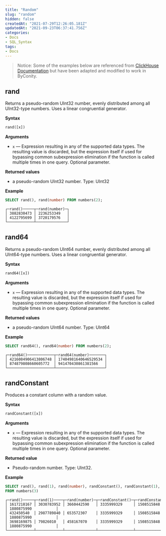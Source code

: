 ```yaml
---
title: "Random"
slug: "random"
hidden: false
createdAt: "2021-07-29T12:26:05.181Z"
updatedAt: "2021-09-23T06:37:41.756Z"
categories:
- Docs
- SQL_Syntax
tags:
- Docs
---
```

> Notice:
Some of the examples below are referenced from [ClickHouse Documentation](https://clickhouse.com/docs/en/sql-reference/functions/) but have been adapted and modified to work in ByConity.

## rand
Returns a pseudo-random UInt32 number, evenly distributed among all UInt32-type numbers.
Uses a linear congruential generator.

**Syntax**

```sql
rand([x])
```

**Arguments**
- `x` — Expression resulting in any of the supported data types. The resulting value is discarded, but the expression itself if used for bypassing common subexpression elimination if the function is called multiple times in one query. Optional parameter. 

**Returned values**
- a pseudo-random UInt32 number. Type: UInt32

**Example**

```sql
SELECT rand(), rand(number) FROM numbers(2);
```

```plain%20text
┌─rand()─────┬─rand(number)─┐
│ 3882830473 │ 2236253349   │
│ 4122795699 │ 3720179576   │
└────────────┴──────────────┘
```

## rand64
Returns a pseudo-random UInt64 number, evenly distributed among all UInt64-type numbers.
Uses a linear congruential generator.

**Syntax**

```sql
rand64([x])
```

**Arguments**
- `x` — Expression resulting in any of the supported data types. The resulting value is discarded, but the expression itself if used for bypassing common subexpression elimination if the function is called multiple times in one query. Optional parameter. 

**Returned values**
- a pseudo-random UInt64 number. Type: UInt64

**Example**

```sql
SELECT rand64(), rand64(number) FROM numbers(2);
```

```plain%20text
┌─rand64()────────────┬─rand64(number)───────┐
│ 4216084906413806748 │ 17404981640646529534 │
│ 874879808660605772  │ 941470430861381566   │
└─────────────────────┴──────────────────────┘
```

## randConstant
Produces a constant column with a random value.

**Syntax**

```sql
randConstant([x])
```

**Arguments**
- `x` — Expression resulting in any of the supported data types. The resulting value is discarded, but the expression itself if used for bypassing common subexpression elimination if the function is called multiple times in one query. Optional parameter. 

**Returned value**
- Pseudo-random number. Type: UInt32.

**Example**

```sql
SELECT rand(), rand(1), rand(number), randConstant(), randConstant(1), randConstant(number)
FROM numbers(3)
```

```plain%20text
┌─rand()─────┬─rand(1)────┬─rand(number)─┬─randConstant()─┬─randConstant(1)─┬─randConstant(number)─┐
│ 1617218167 │ 3030783952 │ 3660442590   │ 3335999329     │ 1508515848      │ 1880875990           │
│ 432450540  │ 2987789840 │ 653572307    │ 3335999329     │ 1508515848      │ 1880875990           │
│ 3698169875 │ 79826010   │ 458167070    │ 3335999329     │ 1508515848      │ 1880875990           │
└────────────┴────────────┴──────────────┴────────────────┴─────────────────┴──────────────────────┘
```
